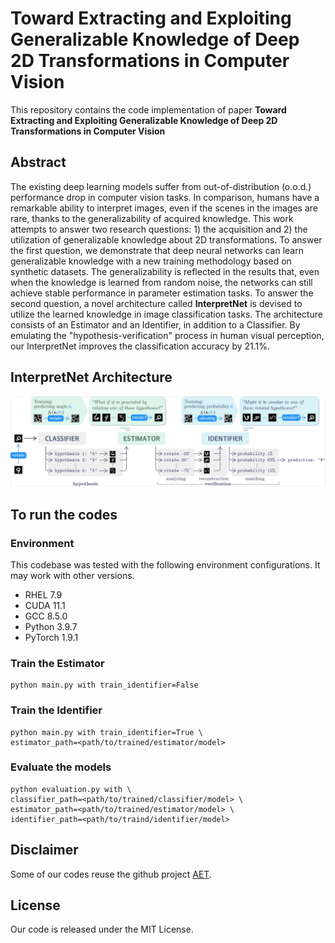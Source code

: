 # Toward Extracting and Exploiting Generalizable Knowledge of Deep 2D Transformations in Computer Vision

This repository contains the code implementation of paper **Toward Extracting and Exploiting Generalizable Knowledge of Deep 2D Transformations in Computer Vision**

## Abstract

The existing deep learning models suffer from out-of-distribution (o.o.d.) performance drop in computer vision tasks. In comparison, humans have a remarkable ability to interpret images, even if the scenes in the images are rare, thanks to the generalizability of acquired knowledge. This work attempts to answer two research questions: 1) the acquisition and 2) the utilization of generalizable knowledge about 2D transformations. To answer the first question, we demonstrate that deep neural networks can learn generalizable knowledge with a new training methodology based on synthetic datasets. The generalizability is reflected in the results that, even when the knowledge is learned from random noise, the networks can still achieve stable performance in parameter estimation tasks. To answer the second question, a novel architecture called **InterpretNet** is devised to utilize the learned knowledge in image classification tasks. The architecture consists of an Estimator and an Identifier, in addition to a Classifier. By emulating the "hypothesis-verification" process in human visual perception, our InterpretNet improves the classification accuracy by 21.1%.

## InterpretNet Architecture

![InterpretNet](resource/architecture.jpeg)

## To run the codes

### Environment

This codebase was tested with the following environment configurations. It may work with other versions.
- RHEL 7.9
- CUDA 11.1
- GCC 8.5.0
- Python 3.9.7
- PyTorch 1.9.1

### Train the Estimator
  ```shell
  python main.py with train_identifier=False
  ```

### Train the Identifier
  ```shell
  python main.py with train_identifier=True \
  estimator_path=<path/to/trained/estimator/model>
  ```

### Evaluate the models
  ```shell
  python evaluation.py with \
  classifier_path=<path/to/trained/classifier/model> \
  estimator_path=<path/to/trained/estimator/model> \
  identifier_path=<path/to/traind/identifier/model>
  ```

## Disclaimer

Some of our codes reuse the github project [AET](https://github.com/maple-research-lab/AET).  

## License

Our code is released under the MIT License.
